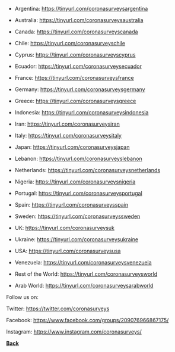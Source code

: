 
- Argentina: https://tinyurl.com/coronasurveysargentina

- Australia: https://tinyurl.com/coronasurveysaustralia

- Canada: https://tinyurl.com/coronasurveyscanada

- Chile: https://tinyurl.com/coronasurveyschile

- Cyprus: https://tinyurl.com/coronasurveyscyprus

- Ecuador: https://tinyurl.com/coronasurveysecuador

- France: https://tinyurl.com/coronasurveysfrance

- Germany: https://tinyurl.com/coronasurveysgermany

- Greece: https://tinyurl.com/coronasurveysgreece

- Indonesia: https://tinyurl.com/coronasurveysindonesia

- Iran: https://tinyurl.com/coronasurveysiran

- Italy: https://tinyurl.com/coronasurveysitaly

- Japan: https://tinyurl.com/coronasurveysjapan

- Lebanon: https://tinyurl.com/coronasurveyslebanon

- Netherlands: https://tinyurl.com/coronasurveysnetherlands

- Nigeria: https://tinyurl.com/coronasurveysnigeria

- Portugal: https://tinyurl.com/coronasurveysportugal

- Spain: https://tinyurl.com/coronasurveysspain

- Sweden: https://tinyurl.com/coronasurveyssweden

- UK: https://tinyurl.com/coronasurveysuk

- Ukraine: https://tinyurl.com/coronasurveysukraine

- USA: https://tinyurl.com/coronasurveysusa

- Venezuela: https://tinyurl.com/coronasurveysvenezuela

- Rest of the World: https://tinyurl.com/coronasurveysworld

- Arab World: https://tinyurl.com/coronasurveysarabworld

Follow us on:

Twitter: https://twitter.com/coronasurveys

Facebook: https://www.facebook.com/groups/209076966867175/

Instagram: https://www.instagram.com/coronasurveys/

[**Back**](README.md)
